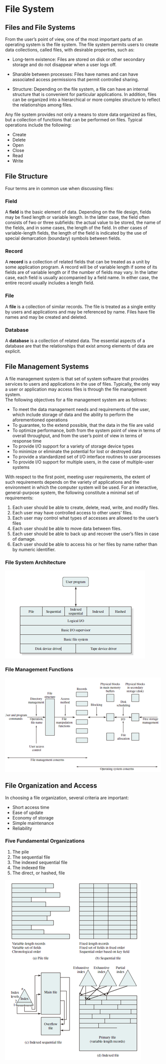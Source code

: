 # File System

## Files and File Systems

From the user’s point of view, one of the most important parts of an operating system is the file system. The file system permits users to create data collections, called files, with desirable properties, such as:

* Long-term existence: Files are stored on disk or other secondary storage and do not disappear when a user logs off.
* Sharable between processes: Files have names and can have associated access
permissions that permit controlled sharing.

* Structure: Depending on the file system, a file can have an internal structure that is convenient for particular applications. In addition, files can be organized into a hierarchical or more complex structure to reflect the relationships among files.

Any file system provides not only a means to store data organized as files, but
a collection of functions that can be performed on files. Typical operations include the following:

* Create
* Delete
* Open
* Close
* Read
* Write

## File Structure

Four terms are in common use when discussing files:

### Field

A **field** is the basic element of data. Depending on the file design, fields may be fixed length or variable length. In the latter case, the field often consists of fwo or three subfields: the actual value to be stored, the name of the fields, and in some cases, the length of the field. In other cases of variable-length fields, the length of the field is indicated by the use of special demarcation (boundary) symbols between fields.

### Record

A **record** is a collection of related fields that can be treated as a unit by some application program. A record will
be of variable length if some of its fields are of variable length or if the number of fields may vary. In the latter case, each field is usually accompanied by a field name. In either case, the entire record usually includes a length field.

### File

A **file** is a collection of similar records. The file is treated as a single entity by users and applications and may be referenced by name. Files have file names and may be created and deleted.

### Database

A **database** is a collection of related data. The essential aspects of a database are that the relationships that exist among elements of data are explicit.

## File Management Systems

A file management system is that set of system software that provides services to users and applications in the use of files. Typically, the only way a user or application may access files is through the file management system.  
The following objectives for a file management system are as follows:

* To meet the data management needs and requirements of the user, which include storage of data and the ability to perform the aforementioned operations
* To guarantee, to the extend possible, that the data in the file are valid
* To optimize performance, both from the system point of view in terms of overall throughput, and from the user’s point of view in terms of response time
* To provide I/O support for a variety of storage device types
* To minimize or eliminate the potential for lost or destroyed data
* To provide a standardized set of I/O interface routines to user processes
* To provide I/O support for multiple users, in the case of multiple-user systems

With respect to the first point, meeting user requirements, the extent of such requirements depends on the variety of applications and the environment in which the computer system will be used. For an interactive, general-purpose system, the following constitute a minimal set of requirements:

1. Each user should be able to create, delete, read, write, and modify files.
2. Each user may have controlled access to other users’ files.
3. Each user may control what types of accesses are allowed to the user’s files
4. Each user should be able to move data between files.
5. Each user should be able to back up and recover the user’s files in case of
damage.
6. Each user should be able to access his or her files by name rather than by
numeric identifier.

### File System Architecture

![File System Software Architecture](./assets/file_system_software_architecture.png)

### File Management Functions

![Element of File Management](./assets/elements_of_file_management.png)

## File Organization and Access

In choosing a file organization, several criteria are important:

* Short access time
* Ease of update
* Economy of storage
* Simple maintenance
* Reliability

### Five Fundamental Organizations

1. The pile
2. The sequential file
3. The indexed sequential file
4. The indexed file
5. The direct, or hashed, file

![Common File Organization](./assets/common_file_organization.png)
